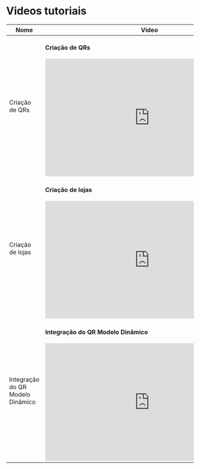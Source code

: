 # Videos tutoriais

|Nome|Video| 
|---|---|
|Criação de QRs|<br/> **Criação de QRs** </br> <br/> <iframe width="560" height="315" src="https://www.youtube.com/embed/wr-E4VHKQZY" title="YouTube video player" frameborder="0" allow="accelerometer; autoplay; clipboard-write; encrypted-media; gyroscope; picture-in-picture" allowfullscreen></iframe><br/>|
|Criação de lojas|<br/> **Criação de lojas** </br> <br/> <iframe width="560" height="315" src="https://www.youtube.com/embed/NxIO2JDDgZM" title="YouTube video player" frameborder="0" allow="accelerometer; autoplay; clipboard-write; encrypted-media; gyroscope; picture-in-picture" allowfullscreen></iframe><br/> |
|Integração do QR Modelo Dinâmico|<br/> **Integração do QR Modelo Dinâmico** </br> <br/> <iframe width="560" height="315" src="https://www.youtube.com/embed/rhkkOmWHVSA" title="YouTube video player" frameborder="0" allow="accelerometer; autoplay; clipboard-write; encrypted-media; gyroscope; picture-in-picture" allowfullscreen></iframe><br/>|